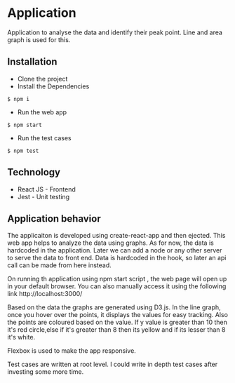 # Application

Application to analyse the data and identify their peak point. Line and area graph is used for this.

## Installation

- Clone the project
- Install the Dependencies
```
$ npm i 
```


- Run the web app
```
$ npm start
```

- Run the test cases
```
$ npm test
```  

## Technology 

- React JS - Frontend
- Jest - Unit testing


## Application behavior

The applicaiton is developed using create-react-app and then ejected. This web app helps to analyze the data using graphs. As for now, the data is hardcoded in the application. Later we can add a node or any other server to serve the data to front end. Data is hardcoded in the hook, so later an api call can be made from here instead.  

On running th application using npm start script , the web page will open up in your default browser. You can also manually access it using the following link http://localhost:3000/ 

Based on the data the graphs are generated using D3.js. 
In the line graph, once you hover over the points, it displays the values for easy tracking. Also the points are coloured based on the value. If y value is greater than 10 then it's red circle,else if it's greater than 8 then its yellow and if its lesser than 8 it's white.

Flexbox is used to make the app responsive.

Test cases are written at root level. I could write in depth test cases after investing some more time.

